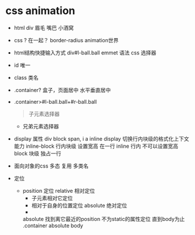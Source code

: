 # css animation

- html
  div
  眉毛
  嘴巴
  小酒窝

- css
  ? 在一起？
  border-radius
  animation世界

- html结构快捷输入方式
  div#l-ball.ball  emmet 语法 css 选择器
  
- id 唯一
- class 类名
- .container?
  盒子，页面居中
  水平垂直居中
- .container>#l-ball.ball+#r-ball.ball
  > 子元素选择器
  + 兄弟元素选择器

- display 属性
  div  block
  span, i a  inline
  display 切换行内块级的格式化上下文能力
  inline-block 行内块级 设置宽高 在一行
  inline 行内 不可以设置宽高
  block 块级 独占一行

- 面向对象的css
  多态
  复用 多类名
- 定位
  - position 定位
    relative 相对定位
      - 子元素相对它定位
      - 相对于自身的位置定位
    absolute 绝对定位
      -
    absolute 找到离它最近的position 不为static的属性定位
    直到body为止
    .container absolute body
